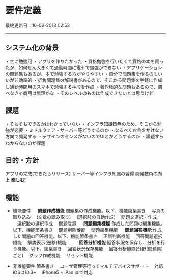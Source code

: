 # 要件定義
最終更新日：16-06-2018 02:53

----

## システム化の背景
・主に勉強用
・アプリを作りたかった
・資格勉強を行いたくて資格の本を買ったが、如何せん大きくて通勤時間に電車で勉強ができない
・アプリケーションの問題集もあるが、本で勉強する方がやりやすい
・自分で問題集を作るのもいいが非効率的
・折角問題集or解説書があるので、そこから問題集を手軽に作成し通勤時間用のスマホで勉強する手段を作成
・著作権的な問題もあるので、調べなきゃ商用は無理かな
・そのレベルのものは作成できないとは思うけど

## 課題
・そもそもできるかはわかっていない
・インフラ知識皆無のため、そこから勉強が必要
・ミドルウェア・サーバー等どうするのか
・なるべくお金をかけない方向で開発する
・デザインのセンスがないのでUIとかどうするのか
・課題すらわからないのが課題

## 目的・方針
アプリの完成(できたらリリース)
サーバー等インフラ知識の習得
開発技術の向上
**楽しむ!**


## 機能

* 機能要件
　
**問題作成機能**
問題集の作成機能。以下、機能箇条書き
　写真の取り込み
　(文章の読み取り)
　(選択肢の自動作成)
　問題文選択・作成
　選択肢の選択作成
　問題登録
　
**問題編集機能**
作成した問題の編集機能。以下、機能箇条書き
　問題削除機能
　問題編集機能
　
**問題回答機能**
作成した問題の回答機能。以下、機能箇条書き
　正誤判断機能
　回答問題選択機能
　解説表示(遷移)機能
　
　
**回答分析機能**
回答状況を保存し、分析を行う機能。以下、箇条書き
　回答状況保存機能
　回答分析機能(分野(問題集)ごと)
　グラフ作成機能
　リセット機能

* 非機能要件
箇条書き
　ユーザ管理等行ってマルチデバイスサポート
　対応iOSは10.3~
　iPhone5 ~ iPad まで対応
　
　
　
